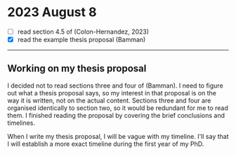# 2023 August 8

- [ ] read section 4.5 of (Colon-Hernandez, 2023)
- [x] read the example thesis proposal (Bamman)

---

## Working on my thesis proposal

I decided not to read sections three and four of (Bamman).
I need to figure out what a thesis proposal says, so my interest in that proposal is on the way it is written, not on the actual content.
Sections three and four are organised identically to section two, so it would be redundant for me to read them.
I finished reading the proposal by covering the brief conclusions and timelines.

When I write my thesis proposal, I will be vague with my timeline.
I'll say that I will establish a more exact timeline during the first year of my PhD.
